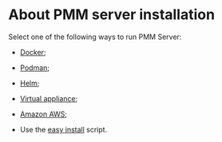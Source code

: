 # About PMM server installation

Select one of the following ways to run PMM Server:

* [Docker](docker.md);

* [Podman](podman.md);

* [Helm](helm.md);

* [Virtual appliance](virtual-appliance.md);

* [Amazon AWS](aws.md);

* Use the [easy install](easy-install.md) script.



